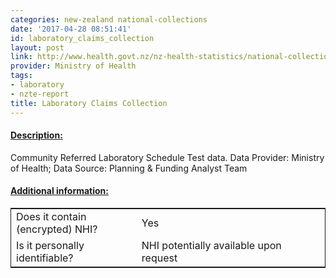 ```yaml
---
categories: new-zealand national-collections
date: '2017-04-28 08:51:41'
id: laboratory_claims_collection
layout: post
link: http://www.health.govt.nz/nz-health-statistics/national-collections-and-surveys/collections/laboratory-claims-collection
provider: Ministry of Health
tags:
- laboratory
- nzte-report
title: Laboratory Claims Collection
---
```



 <h4> <u>Description:</u> </h4>
Community Referred Laboratory Schedule Test data. Data Provider: Ministry of Health; Data Source: Planning & Funding Analyst Team
 <h4> <u>Additional information:</u> </h4>
 <table style="border: 1px solid">
 <tr> <td width="40%"> Does it contain (encrypted) NHI? </td> <td>Yes</td> </tr>
 <tr> <td width="40%"> Is it personally identifiable? </td> <td>NHI potentially available upon request</td> </tr>
 </table>